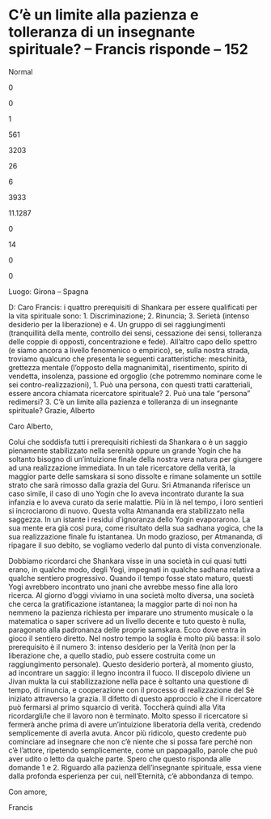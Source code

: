 # C’è un limite alla pazienza e tolleranza di un insegnante spirituale? – Francis risponde – 152

 

Normal

0

0

1

561

3203

26

6

3933

11.1287

0

14

0

0

 

  

Luogo: Girona &ndash; Spagna

D: Caro Francis: i quattro prerequisiti di Shankara per essere qualificati per la vita spirituale sono: 1. Discriminazione; 2. Rinuncia; 3. Seriet&agrave; (intenso desiderio per la liberazione) e 4. Un gruppo di sei raggiungimenti (tranquillit&agrave; della mente, controllo dei sensi, cessazione dei sensi, tolleranza delle coppie di opposti, concentrazione e fede). All&rsquo;altro capo dello spettro (e siamo ancora a livello fenomenico o empirico), se, sulla nostra strada, troviamo qualcuno che presenta le seguenti caratteristiche: meschinit&agrave;, grettezza mentale (l&rsquo;opposto della magnanimit&agrave;), risentimento, spirito di vendetta, insolenza, passione ed orgoglio (che potremmo nominare come le sei contro-realizzazioni), 1. Pu&ograve; una persona, con questi tratti caratteriali, essere ancora chiamata ricercatore spirituale? 2. Pu&ograve; una tale &ldquo;persona&rdquo; redimersi? 3. C&rsquo;&egrave; un limite alla pazienza e tolleranza di un insegnante spirituale? Grazie, Alberto

 

Caro Alberto,

Colui che soddisfa tutti i prerequisiti richiesti da Shankara o &egrave; un saggio pienamente stabilizzato nella serenit&agrave; oppure un grande Yogin che ha soltanto bisogno di un&rsquo;intuizione finale della nostra vera natura per giungere ad una realizzazione immediata. In un tale ricercatore della verit&agrave;, la maggior parte delle samskara si sono dissolte e rimane solamente un sottile strato che sar&agrave; rimosso dalla grazia del Guru. Sri Atmananda riferisce un caso simile, il caso di uno Yogin che lo aveva incontrato durante la sua infanzia e lo aveva curato da serie malattie. Pi&ugrave; in l&agrave; nel tempo, i loro sentieri si incrociarono di nuovo. Questa volta Atmananda era stabilizzato nella saggezza. In un istante i residui d&rsquo;ignoranza dello Yogin evaporarono. La sua mente era gi&agrave; cos&igrave; pura, come risultato della sua sadhana yogica, che la sua realizzazione finale fu istantanea. Un modo grazioso, per Atmananda, di ripagare il suo debito, se vogliamo vederlo dal punto di vista convenzionale.

Dobbiamo ricordarci che Shankara visse in una societ&agrave; in cui quasi tutti erano, in qualche modo, degli Yogi, impegnati in qualche sadhana relativa a qualche sentiero progressivo. Quando il tempo fosse stato maturo, questi Yogi avrebbero incontrato uno jnani che avrebbe messo fine alla loro ricerca. Al giorno d&rsquo;oggi viviamo in una societ&agrave; molto diversa, una societ&agrave; che cerca la gratificazione istantanea; la maggior parte di noi non ha nemmeno la pazienza richiesta per imparare uno strumento musicale o la matematica o saper scrivere ad un livello decente e tuto questo &egrave; nulla, paragonato alla padronanza delle proprie samskara. Ecco dove entra in gioco il sentiero diretto. Nel nostro tempo la soglia &egrave; molto pi&ugrave; bassa: il solo prerequisito &egrave; il numero 3: intenso desiderio per la Verit&agrave; (non per la liberazione che, a quello stadio, pu&ograve; essere costruita come un raggiungimento personale). Questo desiderio porter&agrave;, al momento giusto, ad incontrare un saggio: il legno incontra il fuoco. Il discepolo diviene un Jivan mukta la cui stabilizzazione nella pace &egrave; soltanto una questione di tempo, di rinuncia, e cooperazione con il processo di realizzazione del S&egrave; iniziato attraverso la grazia. Il difetto di questo approccio &egrave; che il ricercatore pu&ograve; fermarsi al primo squarcio di verit&agrave;. Toccher&agrave; quindi alla Vita ricordargli/le che il lavoro non &egrave; terminato. Molto spesso il ricercatore si fermer&agrave; anche prima di avere un&rsquo;intuizione liberatoria della verit&agrave;, credendo semplicemente di averla avuta. Ancor pi&ugrave; ridicolo, questo credente pu&ograve; cominciare ad insegnare che non c&rsquo;&egrave; niente che si possa fare perch&eacute; non c&rsquo;&egrave; l&rsquo;attore, ripetendo semplicemente, come un pappagallo, parole che pu&ograve; aver udito o letto da qualche parte. Spero che questo risponda alle domande 1 e 2. Riguardo alla pazienza dell&rsquo;insegnante spirituale, essa viene dalla profonda esperienza per cui, nell&rsquo;Eternit&agrave;, c&rsquo;&egrave; abbondanza di tempo.

Con amore,

Francis

